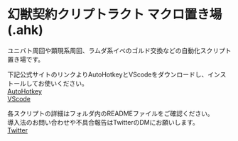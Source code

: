 # 幻獣契約クリプトラクト マクロ置き場(.ahk)
ユニバト周回や顕現系周回、ラムダ系イベのゴルド交換などの自動化スクリプト置き場です。
  
下記公式サイトのリンクよりAutoHotkeyとVScodeをダウンロードし、インストールしてお使いください。  
[AutoHotkey](https://www.autohotkey.com/)  
[VScode](https://code.visualstudio.com/)  
  
各スクリプトの詳細はフォルダ内のREADMEファイルをご確認ください。  
導入法のお問い合わせや不具合報告はTwitterのDMにお願いします。  
[Twitter](https://twitter.com/yukuclari)